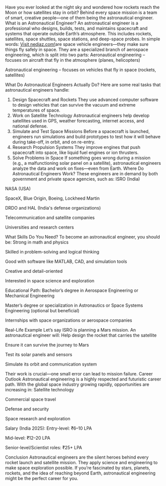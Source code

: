 Have you ever looked at the night sky and wondered how rockets reach the Moon or how satellites stay in orbit? Behind every space mission is a team of smart, creative people—one of them being the astronautical engineer.
 What is an Astronautical Engineer?
An astronautical engineer is a professional who designs, builds, tests, and maintains spacecraft and systems that operate outside Earth’s atmosphere. This includes rockets, satellites, space shuttles, space stations, and deep-space probes.
In simple words:
<a href="https://nediaz.com/blog/what-is-astronautical-engineer">Visit nediaz.com!</a>are space vehicle engineers—they make sure things fly safely in space.
They are a specialized branch of aerospace engineering, which is split into two parts:
Aeronautical engineering – focuses on aircraft that fly in the atmosphere (planes, helicopters)


Astronautical engineering – focuses on vehicles that fly in space (rockets, satellites)


What Do Astronautical Engineers Actually Do?
Here are some real tasks that astronautical engineers handle:
1. Design Spacecraft and Rockets
They use advanced computer software to design vehicles that can survive the vacuum and extreme temperatures of space.
2. Work on Satellite Technology
Astronautical engineers help develop satellites used in GPS, weather forecasting, internet access, and national defense.
3. Simulate and Test Space Missions
Before a spacecraft is launched, engineers run simulations and build prototypes to test how it will behave during take-off, in orbit, and on re-entry.
4. Research Propulsion Systems
They improve engines that push spacecraft into space, like liquid fuel engines or ion thrusters.
5. Solve Problems in Space
If something goes wrong during a mission (e.g., a malfunctioning solar panel on a satellite), astronautical engineers analyze the data and work on fixes—even from Earth.
 Where Do Astronautical Engineers Work?
These engineers are in demand by both government and private space agencies, such as:
ISRO (India)


NASA (USA)


SpaceX, Blue Origin, Boeing, Lockheed Martin


DRDO and HAL (India's defense organizations)


Telecommunication and satellite companies


Universities and research centers


What Skills Do You Need?
To become an astronautical engineer, you should be:
Strong in math and physics


Skilled in problem-solving and logical thinking


Good with software like MATLAB, CAD, and simulation tools


Creative and detail-oriented


Interested in space science and exploration


Educational Path:
Bachelor’s degree in Aerospace Engineering or Mechanical Engineering


Master’s degree or specialization in Astronautics or Space Systems Engineering (optional but beneficial)


Internships with space organizations or aerospace companies


 Real-Life Example
Let’s say ISRO is planning a Mars mission. An astronautical engineer will:
Help design the rocket that carries the satellite


Ensure it can survive the journey to Mars


Test its solar panels and sensors


Simulate its orbit and communication system


Their work is crucial—one small error can lead to mission failure.
 Career Outlook
Astronautical engineering is a highly respected and futuristic career path. With the global space industry growing rapidly, opportunities are increasing in:
Satellite technology


Commercial space travel


Defense and security


Space research and exploration


Salary (India 2025):
Entry-level: ₹6–10 LPA


Mid-level: ₹12–20 LPA


Senior-level/Scientist roles: ₹25+ LPA


 Conclusion
Astronautical engineers are the silent heroes behind every rocket launch and satellite mission. They apply science and engineering to make space exploration possible.
If you’re fascinated by stars, planets, rockets, and the idea of reaching beyond Earth, astronautical engineering might be the perfect career for you.

